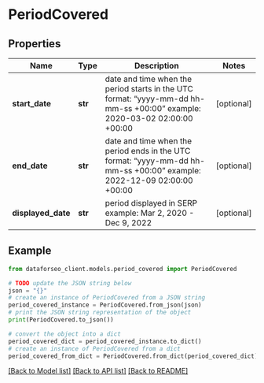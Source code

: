 # PeriodCovered


## Properties

Name | Type | Description | Notes
------------ | ------------- | ------------- | -------------
**start_date** | **str** | date and time when the period starts in the UTC format: “yyyy-mm-dd hh-mm-ss +00:00” example: 2020-03-02 02:00:00 +00:00 | [optional] 
**end_date** | **str** | date and time when the period ends in the UTC format: “yyyy-mm-dd hh-mm-ss +00:00” example: 2022-12-09 02:00:00 +00:00 | [optional] 
**displayed_date** | **str** | period displayed in SERP example: Mar 2, 2020 - Dec 9, 2022 | [optional] 

## Example

```python
from dataforseo_client.models.period_covered import PeriodCovered

# TODO update the JSON string below
json = "{}"
# create an instance of PeriodCovered from a JSON string
period_covered_instance = PeriodCovered.from_json(json)
# print the JSON string representation of the object
print(PeriodCovered.to_json())

# convert the object into a dict
period_covered_dict = period_covered_instance.to_dict()
# create an instance of PeriodCovered from a dict
period_covered_from_dict = PeriodCovered.from_dict(period_covered_dict)
```
[[Back to Model list]](../README.md#documentation-for-models) [[Back to API list]](../README.md#documentation-for-api-endpoints) [[Back to README]](../README.md)


